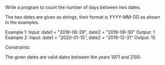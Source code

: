 Write a program to count the number of days between two dates.

The two dates are given as strings, their format is YYYY-MM-DD as shown in
the examples.


Example 1:
Input: date1 = "2019-06-29", date2 = "2019-06-30"
Output: 1
Example 2:
Input: date1 = "2020-01-15", date2 = "2019-12-31"
Output: 15


Constraints:


The given dates are valid dates between the years 1971 and 2100.




